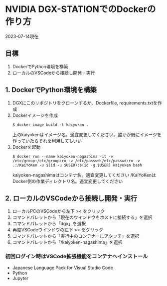 # NVIDIA DGX-STATIONでのDockerの作り方

2023-07-14現在

## 目標

1. DockerでPython環境を構築
2. ローカルのVSCodeから接続し開発・実行

## 1. DockerでPython環境を構築

1. DGXにこのリポジトリをクローンするか、Dockerfile, requirements.txtを作成
2. Dockerイメージを作成
    ```
    $ docker image build -t kaiyoken .
    ```
    上のkaiyokenはイメージ名。適宜変更してください。誰かが既にイメージを作っていたらそれを利用してもいい
3. Dockerを起動
    ```
    $ docker run --name kaiyoken-nagashima -it -v /etc/group:/etc/group:ro -v /etc/passwd:/etc/passwd:ro -v .:/KaiYoKen -u $(id -u $USER):$(id -g $USER) kaiyoken bash
    ```
    kaiyoken-nagashimaはコンテナ名。適宜変更してください
    /KaiYoKenはDocker側の作業ディレクトリ名。適宜変更してください

## 2. ローカルのVSCodeから接続し開発・実行

1. ローカルPCのVSCodeから左下 >< をクリック
2. コマンドパレットから「現在のウインドウをホストに接続する」を選択
3. コマンドパレットから「dgx」を選択
4. 再度VSCodeウインドウの左下 >< をクリック
5. コマンドパレットから「実行中のコンテナーにアタッチ」を選択
6. コマンドパレットから「/kaiyoken-nagashima」を選択

### 初回ログイン時はVSCode拡張機能をコンテナへインストール
- Japanese Language Pack for Visual Studio Code
- Python
- Jupyter
